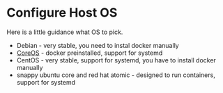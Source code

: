 # Configure Host OS

Here is a little guidance what OS to pick.

* Debian - very stable, you need to instal docker manually
* [CoreOS](https://coreos.com) - docker preinstalled, support for systemd
* CentOS - very stable, support for systemd, you have to install docker manually
* snappy ubuntu core and red hat atomic - designed to run containers, support for systemd



